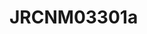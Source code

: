 # JRCNM03301a
<a name="material" />
<script type="application/ld+json">

  {
    "@context": "https://schema.org/",
    "@type": "ChemicalSubstance",
    "http://purl.org/dc/terms/conformsTo":
      {
        "@type": "CreativeWork",
        "@id": "https://bioschemas.org/profiles/ChemicalSubstance/0.4-RELEASE/"
      },
    "@id": "https://egonw.github.io/nanowiki/nanowiki391.html#material",
    "name": "JRCNM03301a",
    "sameAs: "http://127.0.0.1/mediawiki/index.php/Special:URIResolver/JRCNM03301a"
  }
</script>

